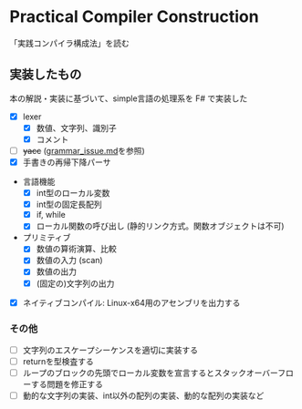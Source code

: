 # Practical Compiler Construction

「実践コンパイラ構成法」を読む

## 実装したもの

本の解説・実装に基づいて、simple言語の処理系を F# で実装した

- [x] lexer
    - [x] 数値、文字列、識別子
    - [x] コメント
- [ ] ~~yacc~~ ([grammar_issue.md](grammar_issue.md)を参照)
- [x] 手書きの再帰下降パーサ
- 言語機能
    - [x] int型のローカル変数
    - [x] int型の固定長配列
    - [x] if, while
    - [x] ローカル関数の呼び出し (静的リンク方式。関数オブジェクトは不可)
- プリミティブ
    - [x] 数値の算術演算、比較
    - [x] 数値の入力 (scan)
    - [x] 数値の出力
    - [x] (固定の)文字列の出力
- [x] ネイティブコンパイル: Linux-x64用のアセンブリを出力する

### その他

- [ ] 文字列のエスケープシーケンスを適切に実装する
- [ ] returnを型検査する
- [ ] ループのブロックの先頭でローカル変数を宣言するとスタックオーバーフローする問題を修正する
- [ ] 動的な文字列の実装、int以外の配列の実装、動的な配列の実装など
